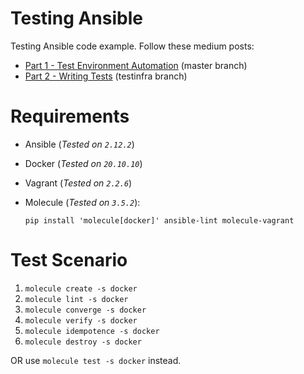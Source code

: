 # Testing Ansible
Testing Ansible code example.
Follow these medium posts:

- [Part 1 - Test Environment Automation](https://medium.com/@m.h.azaddel/ansible-code-testing-part-1-test-environment-automation-36f3983d9c2f) (master branch)
- [Part 2 - Writing Tests](https://medium.com/@m.h.azaddel/ansible-code-testing-part-2-writing-tests-9bed51134e08) (testinfra branch)

# Requirements
+ Ansible (*Tested on `2.12.2`*)
+ Docker (*Tested on `20.10.10`*)
+ Vagrant (*Tested on `2.2.6`*)
+ Molecule (*Tested on  `3.5.2`*):

    `pip install 'molecule[docker]' ansible-lint molecule-vagrant`

# Test Scenario

1. `molecule create -s docker`
2. `molecule lint -s docker`
3. `molecule converge -s docker`
4. `molecule verify -s docker`
5. `molecule idempotence -s docker`
6. `molecule destroy -s docker`

OR use `molecule test -s docker` instead.
